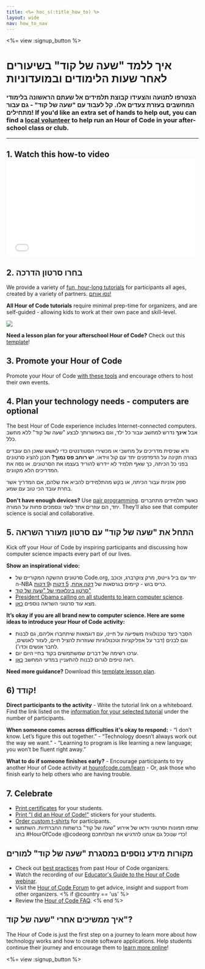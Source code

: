 ```yaml
---
title: <%= hoc_s(:title_how_to) %>
layout: wide
nav: how_to_nav
---
```

<%= view :signup_button %>

# איך ללמד "שעה של קוד" בשיעורים לאחר שעות הלימודים ובמועדוניות

### הצטרפו לתנועה והצעידו קבוצת תלמידים אל שעתם הראשונה בלימודי המחשבים בעזרת צעדים אלו. קל לעבוד עם "שעה של קוד" - גם עבור מתחילים! If you'd like an extra set of hands to help out, you can find a [local volunteer](<%= codeorg_url('/volunteer/local') %>) to help run an Hour of Code in your after-school class or club.

---

## 1. Watch this how-to video <iframe width="500" height="255" src="//www.youtube.com/embed/SrnvvWDm73k" frameborder="0" allowfullscreen mark="crwd-mark"></iframe> 

## 2. בחרו סרטון הדרכה

We provide a variety of [fun, hour-long tutorials](<%= resolve_url('/learn') %>) for participants all ages, created by a variety of partners. [נסו אותם!](<%= resolve_url('/learn') %>)

**All Hour of Code tutorials** require minimal prep-time for organizers, and are self-guided - allowing kids to work at their own pace and skill-level.

[![](/images/fit-700/tutorials.png)](<%= resolve_url('/learn') %>)

**Need a lesson plan for your afterschool Hour of Code?** Check out this [template](/files/AfterschoolEducatorLessonPlanOutline.docx)!

## 3. Promote your Hour of Code

Promote your Hour of Code [with these tools](<%= resolve_url('/promote') %>) and encourage others to host their own events.

## 4. Plan your technology needs - computers are optional

The best Hour of Code experience includes Internet-connected computers. אבל **אינך** נדרש למחשב עבור כל ילד, וגם באפשרותך לבצע "שעה של קוד" ללא מחשב כלל.

ודא שניסית מדריכים על מחשבי או מכשירי הסטודנטים כדי לאשש שאכן הם עובדים בצורה תקינה על הדפדפנים יחד עם קול ווידאו. **יש רוחב פס נמוך?** תכנן להציג סרטונים בפני כל הכיתה, כך שאף תלמיד לא יידרש להוריד בעצמו את הסרטונים. או נסה את המדריכים הלא מקוונים.

ספק אזניות עבור הכיתה, או בקש מהתלמידים להביא את שלהם, אם המדריך אשר בחרת עובד הכי טוב עם שמע.

**Don't have enough devices?** Use [pair programming](https://www.youtube.com/watch?v=vgkahOzFH2Q). כאשר תלמידים מתחברים יחד, הם עוזרים אחד לשני ונסמכים פחות על המורה. They’ll also see that computer science is social and collaborative.

## 5. התחל את "שעה של קוד" עם סרטון מעורר השראה

Kick off your Hour of Code by inspiring participants and discussing how computer science impacts every part of our lives.

**Show an inspirational video:**

- סרטונים ההשקה המקוריים של Code.org, יחד עם ביל גייטס, מרק צוקרברג, וכוכב ה-NBA כריס בוש - קיימים בגרסאות של [דקה אחת](https://www.youtube.com/watch?v=qYZF6oIZtfc), [ 5 דקות](https://www.youtube.com/watch?v=nKIu9yen5nc) ו[9 דקות](https://www.youtube.com/watch?v=dU1xS07N-FA).
- [סרטון בינלאומי של "שעה של קוד"](https://www.youtube.com/watch?v=KsOIlDT145A)
- [President Obama calling on all students to learn computer science](https://www.youtube.com/watch?v=6XvmhE1J9PY).
- מצא עוד סרטוני השראה נוספים [כאן](https://www.youtube.com/playlist?list=PLzdnOPI1iJNfpD8i4Sx7U0y2MccnrNZuP).

**It’s okay if you are all brand new to computer science. Here are some ideas to introduce your Hour of Code activity:**

- הסבר כיצד טכנולוגיה משפיעה על חיינו, עם דוגמאות שיתחברו אליהם, גם לבנות וגם לבנים (דבר על אפליקציות וטכנולוגיות שעוזרות להציל חיים, לעזור לאנשים, לחבר אנשים וכדו').
- ערכו רשימה של דברים שמשתמשים בקוד בחיי היום יום.
- ראה טיפים לגרום לבנות להתעניין במדעי המחשב [כאן](<%= resolve_url('https://code.org/girls') %>).

**Need more guidance?** Download this [template lesson plan](/files/AfterschoolEducatorLessonPlanOutline.docx).

## 6) קודד!

**Direct participants to the activity** - Write the tutorial link on a whiteboard. Find the link listed on the [information for your selected tutorial](<%= resolve_url('/learn') %>) under the number of participants.

**When someone comes across difficulties it's okay to respond:** - “I don’t know. Let’s figure this out together.” - “Technology doesn’t always work out the way we want.” - “Learning to program is like learning a new language; you won’t be fluent right away.”

**What to do if someone finishes early?** - Encourage participants to try another Hour of Code activity at [hourofcode.com/learn](<%= resolve_url('/learn') %>) - Or, ask those who finish early to help others who are having trouble.

## 7. Celebrate

- [Print certificates](<%= codeorg_url('/certificates') %>) for your students.
- [Print "I did an Hour of Code!"](<%= resolve_url('/promote/resources#stickers') %>) stickers for your students.
- [Order custom t-shirts](http://blog.code.org/post/132608499493/hour-of-code-shirts-and-more) for participants.
- שתפו תמונות וסרטוני וידאו של אירוע "שעה של קוד" ברשתות החברתיות. השתמשו בתג #HourOfCode ו@codeorg כדי שנוכל גם אנחנו להדגיש את הצלחתכם!

## מקורות מידע נוספים במסגרת "שעה של קוד" למורים

- Check out [best practices](http://www.slideshare.net/TeachCode/hour-of-code-best-practices-for-successful-educators-51273466) from past Hour of Code organizers.
- Watch the recording of our [Educator's Guide to the Hour of Code webinar](https://youtu.be/EJeMeSW2-Mw).
- Visit the [Hour of Code Forum](http://forum.code.org/c/plc/hour-of-code) to get advice, insight and support from other organizers. <% if @country == 'us' %>
- Review the [Hour of Code FAQ](https://support.code.org/hc/en-us/categories/200147083-Hour-of-Code). <% end %>

## איך ממשיכים אחרי "שעה של קוד"?

The Hour of Code is just the first step on a journey to learn more about how technology works and how to create software applications. Help students continue their journey and encourage them to [learn more online](<%= codeorg_url('/learn/beyond') %>)!

<%= view :signup_button %>